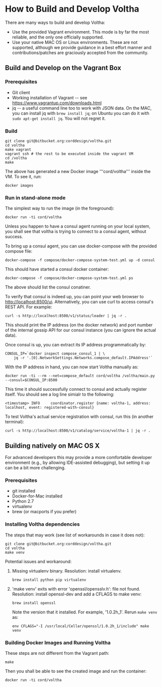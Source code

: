 # How to Build and Develop Voltha

There are many ways to build and develop Voltha:

* Use the provided Vagrant environment. This mode is by far the most reliable, and the only one officially supported.
* Use your native MAC OS or Linux environments. These are not supported, although we provide guidance in a best effort manner and contributions/patches are graciously accepted from the community.

## Build and Develop on the Vagrant Box

### Prerequisites

* Git client
* Working installation of Vagrant -- see https://www.vagrantup.com/downloads.html
* jq -- a useful command line too to work with JSON data. On the MAC, you can install jq with ```brew install jq```; on Ubuntu you can do it with ```sudo apt-get install jq```. You will not regret it.


### Build

```
git clone git@bitbucket.org:corddesign/voltha.git
cd voltha
make vagrant
vagrant ssh # the rest to be executed inside the vagrant VM
cd /voltha
make
```

The above has generated a new Docker image '''cord/voltha''' inside the VM. To see it, run:

```
docker images
```

### Run in stand-alone mode

The simplest way to run the image (in the foreground):

```
docker run -ti cord/voltha
```

Unless you happen to have a consul agent running on your local system, you shall see that voltha is trying to connect to a consul agent, without success.

To bring up a consul agent, you can use docker-compose with the provided compose file:

```
docker-compose -f compose/docker-compose-system-test.yml up -d consul
```

This should have started a consul docker container:

```
docker-compose -f compose/docker-compose-system-test.yml ps
```

The above should list the consul conatiner.

To verify that consul is indeed up, you can point your web browser to [http://localhost:8500/ui](http://localhost:8500/ui).
Alternatively, you can use curl to access consul's REST API. For example:

```
curl -s http://localhost:8500/v1/status/leader | jq -r .
```

This should print the IP address (on the docker network) and port number of the internal gossip API for our consul instance (you can ignore the actual data).

Once consul is up, you can extract its IP address programmatically by:

```
CONSUL_IP=`docker inspect compose_consul_1 | \
    jq -r '.[0].NetworkSettings.Networks.compose_default.IPAddress'`
```

With the IP address in hand, you can now start Voltha manually as:

```
docker run -ti --rm --net=compose_default cord/voltha /voltha/main.py --consul=$CONSUL_IP:8500
```

This time it should successfully connect to consul and actually register itself.
You should see a log line simialr to the following:

```
<timestamp> INFO     coordinator.register {name: voltha-1, address: localhost, event: registered-with-consul}
```

To test Voltha's actual service registration with consul, run this (in another terminal):

```
curl -s http://localhost:8500/v1/catalog/service/voltha-1 | jq -r .
```


## Building natively on MAC OS X

For advanced developers this may provide a more comfortable developer
environment (e.g., by allowing IDE-assisted debugging), but setting it up
can be a bit more challenging.

### Prerequisites

* git installed
* Docker-for-Mac installed
* Python 2.7
* virtualenv
* brew (or macports if you prefer)

### Installing Voltha dependencies

The steps that may work (see list of workarounds in case it does not):

```
git clone git@bitbucket.org:corddesign/voltha.git
cd voltha
make venv
```

Potential issues and workaround:

1. Missing virtualenv binary. Resolution: install virtualenv.

   ```
   brew install python pip virtualenv
   ```

1. 'make venv' exits with error 'openssl/opensslv.h': file not found.
   Resolution: install openssl-dev and add a CFLAGS to make venv:

   ```
   brew install openssl
   ```

   Note the version that it installed. For example, '1.0.2h_1'.
   Rerun ```make venv``` as:

   ```
   env CFLAGS="-I /usr/local/Cellar/openssl/1.0.2h_1/include" make venv
   ```

### Building Docker Images and Running Voltha

These steps are not different from the Vagrant path:

```
make
```

Then you shall be able to see the created image and run the container:

```
docker run -ti cord/voltha
```



